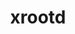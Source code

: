 ---
title: "xrootd"
layout: cache
categories: [package, develop]
meta: {"compilers": ["gcc@11.4.0"], "num_specs": 20, "num_specs_by_stack": {"hep": 20, "root": 20}, "oss": ["ubuntu22.04"], "platforms": ["linux"], "stacks": ["hep", "root"], "targets": ["x86_64_v3"], "versions": ["5.6.9", "5.7.1"]}
spec_details: [{"compiler": "gcc@11.4.0", "hash": "2n6n3nztlxr5ivdz2ecnzsctnhu4wzbu", "os": "ubuntu22.04", "platform": "linux", "size": "-", "stacks": ["hep", "root"], "target": "x86_64_v3", "variants": ["build_system=cmake", "build_type=Release", "+client_only", "cxxstd=17", "+davix", "+ec", "generator=make", "+http", "~ipo", "+krb5", "patches:=0d03eed", "+python", "+readline", "+scitokens-cpp"], "versions": ["5.7.1"]}, {"compiler": "gcc@11.4.0", "hash": "5kbywa546b5c44n4x4ajuujhebhdksk6", "os": "ubuntu22.04", "platform": "linux", "size": "-", "stacks": ["hep", "root"], "target": "x86_64_v3", "variants": ["build_system=cmake", "build_type=Release", "+client_only", "cxxstd=17", "+davix", "+ec", "generator=make", "+http", "~ipo", "+krb5", "patches:=0d03eed", "+python", "+readline", "+scitokens-cpp"], "versions": ["5.7.1"]}, {"compiler": "gcc@11.4.0", "hash": "5ntgvhgk3cm5jn7ktm5vtfxdklnp2utt", "os": "ubuntu22.04", "platform": "linux", "size": "-", "stacks": ["hep", "root"], "target": "x86_64_v3", "variants": ["build_system=cmake", "build_type=Release", "~client_only", "cxxstd=14", "+davix", "generator=make", "+http", "~ipo", "~krb5", "patches:=0d03eed", "~python", "+readline", "~scitokens-cpp"], "versions": ["5.6.9"]}, {"compiler": "gcc@11.4.0", "hash": "6tym7caxyus3gw6glboo2wkkwhc4jbv7", "os": "ubuntu22.04", "platform": "linux", "size": "-", "stacks": ["hep", "root"], "target": "x86_64_v3", "variants": ["build_system=cmake", "build_type=Release", "~client_only", "cxxstd=14", "+davix", "generator=make", "+http", "~ipo", "~krb5", "patches:=0d03eed", "~python", "+readline", "~scitokens-cpp"], "versions": ["5.6.9"]}, {"compiler": "gcc@11.4.0", "hash": "7ewhpyur2uhrvbove3ufcdqnhdttclxz", "os": "ubuntu22.04", "platform": "linux", "size": "-", "stacks": ["hep", "root"], "target": "x86_64_v3", "variants": ["build_system=cmake", "build_type=Release", "+client_only", "cxxstd=17", "+davix", "+ec", "generator=make", "+http", "~ipo", "+krb5", "patches:=0d03eed", "+python", "+readline", "+scitokens-cpp"], "versions": ["5.7.1"]}, {"compiler": "gcc@11.4.0", "hash": "7mqwz2egtz4mnsbozbabf4b2xpgjdv7k", "os": "ubuntu22.04", "platform": "linux", "size": "-", "stacks": ["hep", "root"], "target": "x86_64_v3", "variants": ["build_system=cmake", "build_type=Release", "~client_only", "cxxstd=14", "+davix", "generator=make", "+http", "~ipo", "~krb5", "patches:=0d03eed", "~python", "+readline", "~scitokens-cpp"], "versions": ["5.6.9"]}, {"compiler": "gcc@11.4.0", "hash": "awmqhvfperm7zxyqlankop2yeru5i4dm", "os": "ubuntu22.04", "platform": "linux", "size": "-", "stacks": ["hep", "root"], "target": "x86_64_v3", "variants": ["build_system=cmake", "build_type=Release", "~client_only", "cxxstd=14", "+davix", "generator=make", "+http", "~ipo", "~krb5", "patches:=0d03eed", "~python", "+readline", "~scitokens-cpp"], "versions": ["5.6.9"]}, {"compiler": "gcc@11.4.0", "hash": "dn6vd373cfnijmf4ab2skidyzuirgofr", "os": "ubuntu22.04", "platform": "linux", "size": "-", "stacks": ["hep", "root"], "target": "x86_64_v3", "variants": ["build_system=cmake", "build_type=Release", "+client_only", "cxxstd=17", "+davix", "+ec", "generator=make", "+http", "~ipo", "+krb5", "patches:=0d03eed", "+python", "+readline", "+scitokens-cpp"], "versions": ["5.7.1"]}, {"compiler": "gcc@11.4.0", "hash": "dt4gxiqpgiuw6ugxauazxymx7evszhba", "os": "ubuntu22.04", "platform": "linux", "size": "-", "stacks": ["hep", "root"], "target": "x86_64_v3", "variants": ["build_system=cmake", "build_type=Release", "+client_only", "cxxstd=17", "+davix", "+ec", "generator=make", "+http", "~ipo", "+krb5", "patches:=0d03eed", "+python", "+readline", "+scitokens-cpp"], "versions": ["5.7.1"]}, {"compiler": "gcc@11.4.0", "hash": "eu3ss5qb6efhksdp76zpptcem2s55tub", "os": "ubuntu22.04", "platform": "linux", "size": "-", "stacks": ["hep", "root"], "target": "x86_64_v3", "variants": ["build_system=cmake", "build_type=Release", "~client_only", "cxxstd=14", "+davix", "generator=make", "+http", "~ipo", "~krb5", "patches:=0d03eed", "~python", "+readline", "~scitokens-cpp"], "versions": ["5.6.9"]}, {"compiler": "gcc@11.4.0", "hash": "hnmxmq324l52izniozjgtvwlzh6alwwl", "os": "ubuntu22.04", "platform": "linux", "size": "-", "stacks": ["hep", "root"], "target": "x86_64_v3", "variants": ["build_system=cmake", "build_type=Release", "~client_only", "cxxstd=14", "+davix", "generator=make", "+http", "~ipo", "~krb5", "patches:=0d03eed", "~python", "+readline", "~scitokens-cpp"], "versions": ["5.6.9"]}, {"compiler": "gcc@11.4.0", "hash": "ihhvu2ux53lg2455i75zxabm6yweapfl", "os": "ubuntu22.04", "platform": "linux", "size": "-", "stacks": ["hep", "root"], "target": "x86_64_v3", "variants": ["build_system=cmake", "build_type=Release", "~client_only", "cxxstd=14", "+davix", "generator=make", "+http", "~ipo", "~krb5", "patches:=0d03eed", "~python", "+readline", "~scitokens-cpp"], "versions": ["5.6.9"]}, {"compiler": "gcc@11.4.0", "hash": "lzjvp7eseznjn5b5zrbnbnebar2y2cxt", "os": "ubuntu22.04", "platform": "linux", "size": "-", "stacks": ["hep", "root"], "target": "x86_64_v3", "variants": ["build_system=cmake", "build_type=Release", "+client_only", "cxxstd=17", "+davix", "+ec", "generator=make", "+http", "~ipo", "+krb5", "patches:=0d03eed", "+python", "+readline", "+scitokens-cpp"], "versions": ["5.7.1"]}, {"compiler": "gcc@11.4.0", "hash": "n3aeuyvugkotvsekk47vfcwmo6vbjhck", "os": "ubuntu22.04", "platform": "linux", "size": "-", "stacks": ["hep", "root"], "target": "x86_64_v3", "variants": ["build_system=cmake", "build_type=Release", "~client_only", "cxxstd=14", "+davix", "generator=make", "+http", "~ipo", "~krb5", "patches:=0d03eed", "~python", "+readline", "~scitokens-cpp"], "versions": ["5.6.9"]}, {"compiler": "gcc@11.4.0", "hash": "oau26w3twnrmmly6fic4xbucjepkbplj", "os": "ubuntu22.04", "platform": "linux", "size": "-", "stacks": ["hep", "root"], "target": "x86_64_v3", "variants": ["build_system=cmake", "build_type=Release", "~client_only", "cxxstd=14", "+davix", "generator=make", "+http", "~ipo", "~krb5", "patches:=0d03eed", "~python", "+readline", "~scitokens-cpp"], "versions": ["5.6.9"]}, {"compiler": "gcc@11.4.0", "hash": "quhhuf277pcvxurn33enqmtaqh7tmjwh", "os": "ubuntu22.04", "platform": "linux", "size": "-", "stacks": ["hep", "root"], "target": "x86_64_v3", "variants": ["build_system=cmake", "build_type=Release", "+client_only", "cxxstd=17", "+davix", "+ec", "generator=make", "+http", "~ipo", "+krb5", "patches:=0d03eed", "+python", "+readline", "+scitokens-cpp"], "versions": ["5.7.1"]}, {"compiler": "gcc@11.4.0", "hash": "qwvzlvoo5kshpcnspy5264qyd2dyavvr", "os": "ubuntu22.04", "platform": "linux", "size": "-", "stacks": ["hep", "root"], "target": "x86_64_v3", "variants": ["build_system=cmake", "build_type=Release", "+client_only", "cxxstd=17", "+davix", "+ec", "generator=make", "+http", "~ipo", "+krb5", "patches:=0d03eed", "+python", "+readline", "+scitokens-cpp"], "versions": ["5.7.1"]}, {"compiler": "gcc@11.4.0", "hash": "r2y2ux6godj2etwelbhakgvga2ar7f2g", "os": "ubuntu22.04", "platform": "linux", "size": "-", "stacks": ["hep", "root"], "target": "x86_64_v3", "variants": ["build_system=cmake", "build_type=Release", "+client_only", "cxxstd=17", "+davix", "+ec", "generator=make", "+http", "~ipo", "+krb5", "patches:=0d03eed", "+python", "+readline", "+scitokens-cpp"], "versions": ["5.7.1"]}, {"compiler": "gcc@11.4.0", "hash": "utd5gl4nt7li52rmw6zme4mi72w2wp7f", "os": "ubuntu22.04", "platform": "linux", "size": "-", "stacks": ["hep", "root"], "target": "x86_64_v3", "variants": ["build_system=cmake", "build_type=Release", "+client_only", "cxxstd=17", "+davix", "+ec", "generator=make", "+http", "~ipo", "+krb5", "patches:=0d03eed", "+python", "+readline", "+scitokens-cpp"], "versions": ["5.7.1"]}, {"compiler": "gcc@11.4.0", "hash": "yeolfxucx3arc5rgpzhjw2o5qwvlkyop", "os": "ubuntu22.04", "platform": "linux", "size": "-", "stacks": ["hep", "root"], "target": "x86_64_v3", "variants": ["build_system=cmake", "build_type=Release", "+client_only", "cxxstd=17", "+davix", "+ec", "generator=make", "+http", "~ipo", "+krb5", "patches:=0d03eed", "+python", "+readline", "+scitokens-cpp"], "versions": ["5.7.1"]}]
---